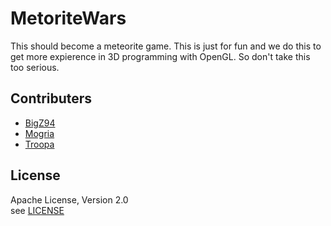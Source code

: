 MetoriteWars
============

This should become a meteorite game. This is just for fun and we do this to get more expierence in 3D programming with OpenGL. So don't take this too serious.

## Contributers

 * [BigZ94](http://github.com/bigz94)
 * [Mogria](http://github.com/mogria)
 * [Troopa](http://github.com/troopa)

## License

Apache License, Version 2.0<br />
see [LICENSE](http://github.com/bigz94/meteoritewars/LICENSE)
